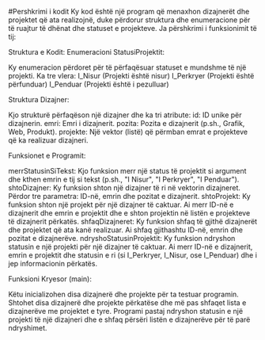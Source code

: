 #Pershkrimi i kodit
Ky kod është një program që menaxhon dizajnerët dhe projektet që ata realizojnë, duke përdorur struktura dhe enumeracione për të ruajtur të dhënat dhe statuset e projekteve. Ja përshkrimi i funksionimit të tij:

Struktura e Kodit:
Enumeracioni StatusiProjektit:

Ky enumeracion përdoret për të përfaqësuar statuset e mundshme të një projekti. Ka tre vlera:
I_Nisur (Projekti është nisur)
I_Perkryer (Projekti është përfunduar)
I_Penduar (Projekti është i pezulluar)

Struktura Dizajner:

Kjo strukturë përfaqëson një dizajner dhe ka tri atribute:
id: ID unike për dizajnerin.
emri: Emri i dizajnerit.
pozita: Pozita e dizajnerit (p.sh., Grafik, Web, Produkt).
projekte: Një vektor (listë) që përmban emrat e projekteve që ka realizuar dizajneri.

Funksionet e Programit:

merrStatusinSiTekst: Kjo funksion merr një status të projektit si argument dhe kthen emrin e tij si tekst (p.sh., "I Nisur", "I Perkryer", "I Penduar").
shtoDizajner: Ky funksion shton një dizajner të ri në vektorin dizajneret. Përdor tre parametra: ID-në, emrin dhe pozitat e dizajnerit.
shtoProjekt: Ky funksion shton një projekt për një dizajner të caktuar. Ai merr ID-në e dizajnerit dhe emrin e projektit dhe e shton projektin në listën e projekteve të dizajnerit përkatës.
shfaqDizajneret: Ky funksion shfaq të gjithë dizajnerët dhe projektet që ata kanë realizuar. Ai shfaq gjithashtu ID-në, emrin dhe pozitat e dizajnerëve.
ndryshoStatusinProjektit: Ky funksion ndryshon statusin e një projekti për një dizajner të caktuar. Ai merr ID-në e dizajnerit, emrin e projektit dhe statusin e ri (si I_Perkryer, I_Nisur, ose I_Penduar) dhe i jep informacionin përkatës.

Funksioni Kryesor (main):

Këtu inicializohen disa dizajnerë dhe projekte për ta testuar programin.
Shtohet disa dizajnerë dhe projekte përkatëse dhe më pas shfaqet lista e dizajnerëve me projektet e tyre.
Programi pastaj ndryshon statusin e një projekti të një dizajneri dhe e shfaq përsëri listën e dizajnerëve për të parë ndryshimet.
